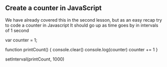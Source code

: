 ## Create a counter in JavaScript

We have already covered this in the second lesson, but as an easy recap try to code a counter in Javascript
It should go up as time goes by in intervals of 1 second


var counter = 1;

function printCount()  {
    console.clear()
    console.log(counter)
    counter += 1
} 

setInterval(printCount, 1000)